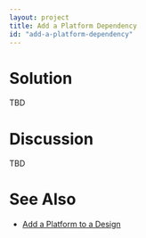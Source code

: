 ```yaml
---
layout: project
title: Add a Platform Dependency
id: "add-a-platform-dependency"
---
```


# Solution

TBD

# Discussion

TBD

# See Also

* <a href="javascript:loadContent('/documentation/user/how-to/add-platform-to-design.html');">Add a Platform to a Design</a>

